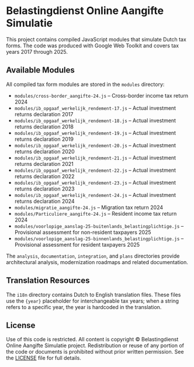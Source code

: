 # Belastingdienst Online Aangifte Simulatie

This project contains compiled JavaScript modules that simulate Dutch tax forms. The code was produced with Google Web Toolkit and covers tax years 2017 through 2025.

## Available Modules

All compiled tax form modules are stored in the `modules` directory:

- `modules/cross-border_aangifte-24.js` – Cross-border income tax return 2024
- `modules/ib_opgaaf_werkelijk_rendement-17.js` – Actual investment returns declaration 2017
- `modules/ib_opgaaf_werkelijk_rendement-18.js` – Actual investment returns declaration 2018
- `modules/ib_opgaaf_werkelijk_rendement-19.js` – Actual investment returns declaration 2019
- `modules/ib_opgaaf_werkelijk_rendement-20.js` – Actual investment returns declaration 2020
- `modules/ib_opgaaf_werkelijk_rendement-21.js` – Actual investment returns declaration 2021
- `modules/ib_opgaaf_werkelijk_rendement-22.js` – Actual investment returns declaration 2022
- `modules/ib_opgaaf_werkelijk_rendement-23.js` – Actual investment returns declaration 2023
- `modules/ib_opgaaf_werkelijk_rendement-24.js` – Actual investment returns declaration 2024
- `modules/migratie_aangifte-24.js` – Migration tax return 2024
- `modules/Particuliere_aangifte-24.js` – Resident income tax return 2024
- `modules/voorlopige_aanslag-25-buitenlands_belastingplichtige.js` – Provisional assessment for non-resident taxpayers 2025
- `modules/voorlopige_aanslag-25-binnenlands_belastingplichtige.js` – Provisional assessment for resident taxpayers 2025

The `analysis`, `documentation`, `integration`, and `plans` directories provide architectural analysis, modernization roadmaps and related documentation.

## Translation Resources

The `i18n` directory contains Dutch to English translation files. These files use the `{year}` placeholder for interchangeable tax years; when a string refers to a specific year, the year is hardcoded in the translation.

## License

Use of this code is restricted. All content is copyright © Belastingdienst Online Aangifte Simulatie project. Redistribution or reuse of any portion of the code or documents is prohibited without prior written permission. See the [LICENSE](LICENSE) file for full details.
